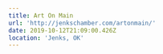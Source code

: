 ```yaml
---
title: Art On Main
url: 'http://jenkschamber.com/artonmain/'
date: 2019-10-12T21:09:00.426Z
location: 'Jenks, OK'
---
```


